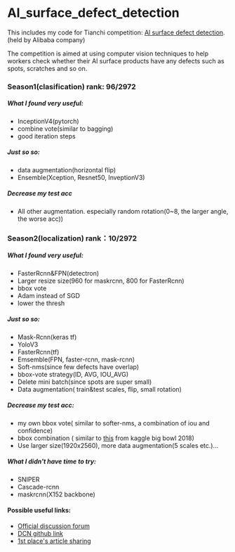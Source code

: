 # Al_surface_defect_detection
This includes my code for Tianchi competition:  [Al surface defect detection](https://tianchi.aliyun.com/competition/introduction.htm?spm=5176.100066.0.0.704833afdEFFgH&raceId=231682). (held by Alibaba company)

The competition is aimed at using computer vision techniques to help workers check whether their Al surface products have any defects such as spots, scratches and so on.

### Season1(clasification) rank: 96/2972   
##### What I found very useful:  
- InceptionV4(pytorch)
- combine vote(similar to bagging)
- good iteration steps
##### Just so so:  
- data augmentation(horizontal flip)
- Ensemble(Xception, Resnet50, InveptionV3)
##### Decrease my test acc
- All other augmentation. especially random rotation(0~8, the larger angle, the worse acc))

### Season2(localization) rank：10/2972     
##### What I found very useful:   
- FasterRcnn&FPN(detectron)
- Larger resize size(960 for maskrcnn, 800 for FasterRcnn)
- bbox vote
- Adam instead of SGD
- lower the thresh

##### Just so so:
- Mask-Rcnn(keras tf)
- YoloV3
- FasterRcnn(tf)
- Emsemble(FPN, faster-rcnn, mask-rcnn)
- Soft-nms(since few defects have overlap)
- bbox-vote strategy(ID, AVG, IOU_AVG)
- Delete mini batch(since spots are super small)
- Data augmentation( train&test scales,  flip, small rotation)

##### Decrease my test acc:
- my own bbox vote( similar to softer-nms,  a combination of iou and confidence)
- bbox combination ( similar to [this](https://github.com/mirzaevinom/data_science_bowl_2018/blob/master/codes/predict.py) from kaggle big bowl 2018)
- Use larger size(1920x2560), more data augmentation(5 scales etc.)... 

##### What I didn't have time to try:
- SNIPER
- Cascade-rcnn
- maskrcnn(X152 backbone)

#### Possible useful links:
- [Official discussion forum]( https://tianchi.aliyun.com/forum/?spm=5176.12281976.0.0.555e2881eM6ncv#raceId=231682)
- [DCN github link](https://github.com/msracver/Deformable-ConvNets)
- [1st place's article sharing](https://zhuanlan.zhihu.com/p/50548998)
